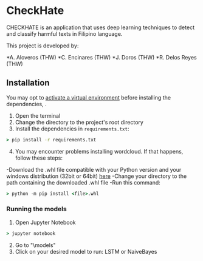 # CheckHate


CHECKHATE is an application that uses deep learning techniques to detect and classify harmful texts in Filipino language.

This project is developed by: 

*A. Aloveros (THW)
*C. Encinares (THW)
*J. Doros (THW)
*R. Delos Reyes (THW)

## Installation
You may opt to [activate a virtual environment](https://packaging.python.org/guides/installing-using-pip-and-virtual-environments/) before installing the dependencies, .

1. Open the terminal
2. Change the directory to the project's root directory
3. Install the dependencies in `requirements.txt`:

```cmd
> pip install -r requirements.txt
```
4. You may encounter problems installing wordcloud. If that happens, follow these steps:

  -Download the .whl file compatible with your Python version and your windows distribution (32bit or 64bit) [here](https://www.lfd.uci.edu/~gohlke/pythonlibs/#wordcloud)
  -Change your directory to the path containing the downloaded .whl file
  -Run this command:
  
  ```cmd
  > python -m pip install <file>.whl
  ```
  
### Running the models

1. Open Jupyter Notebook
```cmd
> jupyter notebook
```
2. Go to "\models"
3. Click on your desired model to run: LSTM or NaiveBayes
